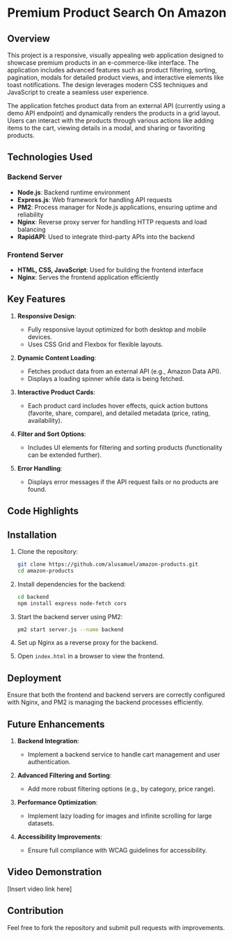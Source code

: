 # Premium Product Search On Amazon

## Overview
This project is a responsive, visually appealing web application designed to showcase premium products in an e-commerce-like interface. The application includes advanced features such as product filtering, sorting, pagination, modals for detailed product views, and interactive elements like toast notifications. The design leverages modern CSS techniques and JavaScript to create a seamless user experience.

The application fetches product data from an external API (currently using a demo API endpoint) and dynamically renders the products in a grid layout. Users can interact with the products through various actions like adding items to the cart, viewing details in a modal, and sharing or favoriting products.

## Technologies Used

### Backend Server
- **Node.js**: Backend runtime environment
- **Express.js**: Web framework for handling API requests
- **PM2**: Process manager for Node.js applications, ensuring uptime and reliability
- **Nginx**: Reverse proxy server for handling HTTP requests and load balancing
- **RapidAPI**: Used to integrate third-party APIs into the backend

### Frontend Server
- **HTML, CSS, JavaScript**: Used for building the frontend interface
- **Nginx**: Serves the frontend application efficiently

## Key Features

1. **Responsive Design**:
   - Fully responsive layout optimized for both desktop and mobile devices.
   - Uses CSS Grid and Flexbox for flexible layouts.

2. **Dynamic Content Loading**:
   - Fetches product data from an external API (e.g., Amazon Data API).
   - Displays a loading spinner while data is being fetched.

3. **Interactive Product Cards**:
   - Each product card includes hover effects, quick action buttons (favorite, share, compare), and detailed metadata (price, rating, availability).

7. **Filter and Sort Options**:
   - Includes UI elements for filtering and sorting products (functionality can be extended further).

8. **Error Handling**:
   - Displays error messages if the API request fails or no products are found.

## Code Highlights

## Installation
1. Clone the repository:
   ```bash
   git clone https://github.com/alusamuel/amazon-products.git
   cd amazon-products
   ```

2. Install dependencies for the backend:
   ```bash
   cd backend
   npm install express node-fetch cors
   ```

3. Start the backend server using PM2:
   ```bash
   pm2 start server.js --name backend
   ```

4. Set up Nginx as a reverse proxy for the backend.

5. Open `index.html` in a browser to view the frontend.

## Deployment
Ensure that both the frontend and backend servers are correctly configured with Nginx, and PM2 is managing the backend processes efficiently.

## Future Enhancements

1. **Backend Integration**:
   - Implement a backend service to handle cart management and user authentication.

2. **Advanced Filtering and Sorting**:
   - Add more robust filtering options (e.g., by category, price range).

3. **Performance Optimization**:
   - Implement lazy loading for images and infinite scrolling for large datasets.

4. **Accessibility Improvements**:
   - Ensure full compliance with WCAG guidelines for accessibility.

## Video Demonstration

[Insert video link here]

## Contribution
Feel free to fork the repository and submit pull requests with improvements.

